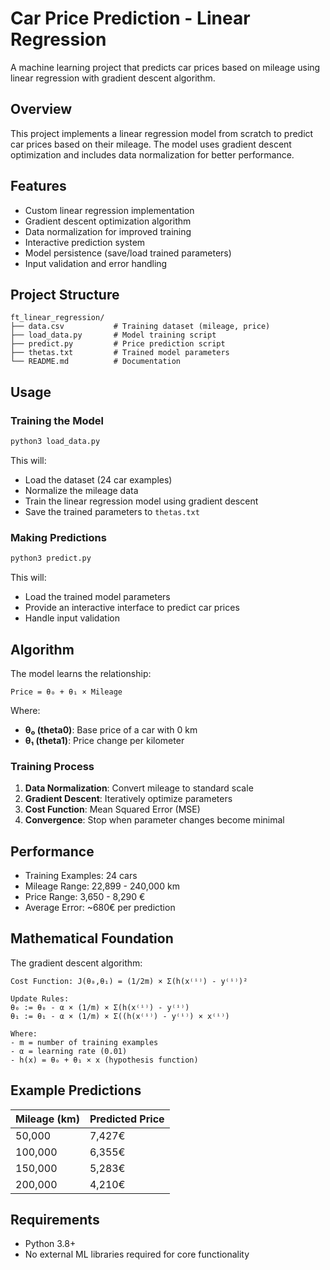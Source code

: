 # Car Price Prediction - Linear Regression

A machine learning project that predicts car prices based on mileage using linear regression with gradient descent algorithm.

## Overview

This project implements a linear regression model from scratch to predict car prices based on their mileage. The model uses gradient descent optimization and includes data normalization for better performance.

## Features

- Custom linear regression implementation
- Gradient descent optimization algorithm
- Data normalization for improved training
- Interactive prediction system
- Model persistence (save/load trained parameters)
- Input validation and error handling

## Project Structure

```
ft_linear_regression/
├── data.csv           # Training dataset (mileage, price)
├── load_data.py       # Model training script
├── predict.py         # Price prediction script
├── thetas.txt         # Trained model parameters
└── README.md          # Documentation
```

## Usage

### Training the Model

```bash
python3 load_data.py
```

This will:
- Load the dataset (24 car examples)
- Normalize the mileage data
- Train the linear regression model using gradient descent
- Save the trained parameters to `thetas.txt`

### Making Predictions

```bash
python3 predict.py
```

This will:
- Load the trained model parameters
- Provide an interactive interface to predict car prices
- Handle input validation

## Algorithm

The model learns the relationship:
```
Price = θ₀ + θ₁ × Mileage
```

Where:
- **θ₀ (theta0)**: Base price of a car with 0 km
- **θ₁ (theta1)**: Price change per kilometer

### Training Process

1. **Data Normalization**: Convert mileage to standard scale
2. **Gradient Descent**: Iteratively optimize parameters
3. **Cost Function**: Mean Squared Error (MSE)
4. **Convergence**: Stop when parameter changes become minimal

## Performance

- Training Examples: 24 cars
- Mileage Range: 22,899 - 240,000 km
- Price Range: 3,650 - 8,290 €
- Average Error: ~680€ per prediction

## Mathematical Foundation

The gradient descent algorithm:

```
Cost Function: J(θ₀,θ₁) = (1/2m) × Σ(h(x⁽ⁱ⁾) - y⁽ⁱ⁾)²

Update Rules:
θ₀ := θ₀ - α × (1/m) × Σ(h(x⁽ⁱ⁾) - y⁽ⁱ⁾)
θ₁ := θ₁ - α × (1/m) × Σ((h(x⁽ⁱ⁾) - y⁽ⁱ⁾) × x⁽ⁱ⁾)

Where:
- m = number of training examples
- α = learning rate (0.01)
- h(x) = θ₀ + θ₁ × x (hypothesis function)
```

## Example Predictions

| Mileage (km) | Predicted Price|
|--------------|----------------|
| 50,000       | 7,427€         |
| 100,000      | 6,355€ 		|
| 150,000      | 5,283€ 		|
| 200,000      | 4,210€			|

## Requirements

- Python 3.8+
- No external ML libraries required for core functionality
